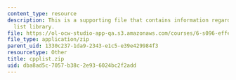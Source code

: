 ```yaml
---
content_type: resource
description: This is a supporting file that contains information regarding C++ linked
  list library.
file: https://ol-ocw-studio-app-qa.s3.amazonaws.com/courses/6-s096-effective-programming-in-c-and-c-january-iap-2014/dba8ad5c7057b38c2e936024bc2f2add_cpplist.zip
file_type: application/zip
parent_uid: 1330c237-1da9-2343-e1c5-e39e429984f3
resourcetype: Other
title: cpplist.zip
uid: dba8ad5c-7057-b38c-2e93-6024bc2f2add
---
```

